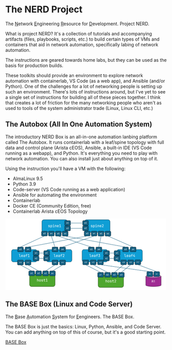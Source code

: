 # The NERD Project

The <ins>N</ins>etwork <ins>E</ins>ngineering <ins>R</ins>esource for <ins>D</ins>evelopment. Project NERD. 

What is project NERD? It's a collection of tutorials and accompanying artifacts (files, playbooks, scripts, etc.) to build certain types of VMs and containers that aid in network automation, specifically labing of network automation. 

The instructions are geared towards home labs, but they can be used as the basis for production builds. 

These toolkits should provide an environment to explore network automation with containerlab, VS Code (as a web app), and Ansible (and/or Python).  One of the challenges for a lot of networking people is setting up such an environment. There's lots of instructions around, but I've yet to see a single set of instructions for building all of these pieces together. I think that creates a lot of friction for the many networking people who aren't as used to tools of the system administrator trade (Linux, Linux CLI, etc.)

## The Autobox (All In One Automation System)

The introductory NERD Box is an all-in-one automation lanbing platform called The Autobox. It runs containerlab with a leaf/spine topology with full data and control plane (Arista cEOS), Ansible, a built-in IDE (VS Code running as a webapp), and Python. It's everything you need to play with network automation. You can also install just about anything on top of it. 

Using the instruction you'll have a VM with the following: 

* AlmaLinux 9.5
* Python 3.9
* Code-server (VS Code running as a web application)
* Ansible for automating the environment
* Containerlab
* Docker CE (Community Edition, free)
* Containerlab Arista cEOS Topology

<img src="Autobox/medium_topology.png" width=500>

## The BASE Box (Linux and Code Server)

The <ins>B</ins>ase <ins>A</ins>utomation <ins>S</ins>ystem for <ins>E</ins>engineers. The BASE Box. 

The BASE Box is just the basics: Linux, Python, Ansible, and Code Server. You can add anything on top of this of course, but it's a good starting point. 

[BASE Box](BASE%20Box)
